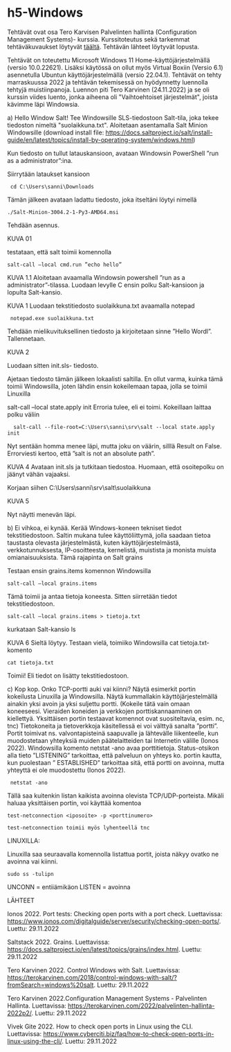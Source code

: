 # h5-Windows

Tehtävät ovat osa Tero Karvisen Palvelinten hallinta (Configuration Management Systems)- kurssia. Kurssitoteutus sekä tarkemmat tehtäväkuvaukset löytyvät [täältä](https://terokarvinen.com/2022/palvelinten-hallinta-2022p2/). 
Tehtävän lähteet löytyvät lopusta.

Tehtävät on toteutettu Microsoft Windows 11 Home-käyttöjärjestelmällä (versio 10.0.22621). Lisäksi käytössä on ollut myös Virtual Boxiin (Versio 6.1) asennetulla Ubuntun käyttöjärjestelmällä (versio 22.04.1). Tehtävät on tehty marraskuussa 2022 ja tehtävän tekemisessä on hyödynnetty luennolla tehtyjä muistiinpanoja. Luennon piti Tero Karvinen (24.11.2022) ja se oli kurssin viides luento, jonka aiheena oli "Vaihtoehtoiset järjestelmät", joista kävimme läpi Windowsia.

a)	Hello Window Salt! Tee Windowsille SLS-tiedostoon Salt-tila, joka tekee tiedoston nimeltä "suolaikkuna.txt".
Aloitetaan asentamalla Salt Minion Windowsille (download install file: https://docs.saltproject.io/salt/install-guide/en/latest/topics/install-by-operating-system/windows.html)

Kun tiedosto on tullut latauskansioon, avataan Windowsin PowerShell ”run as a administrator”:ina.

Siirrytään lataukset kansioon

     cd C:\Users\sanni\Downloads 

Tämän jälkeen avataan ladattu tiedosto, joka itseltäni löytyi nimellä 

    ./Salt-Minion-3004.2-1-Py3-AMD64.msi

Tehdään asennus.

KUVA 01

testataan, että salt toimii komennolla

    salt-call –local cmd.run ”echo hello”

KUVA 1.1
Aloitetaan avaamalla Windowsin powershell ”run as a administrator”-tilassa. Luodaan levylle C ensin polku Salt-kansioon ja lopulta Salt-kansio.

KUVA 1
Luodaan tekstitiedosto suolaikkuna.txt avaamalla notepad

     notepad.exe suolaikkuna.txt

Tehdään mielikuvituksellinen tiedosto ja kirjoitetaan sinne ”Hello Wordl”.
Tallennetaan.

KUVA 2

Luodaan sitten init.sls- tiedosto.

Ajetaan tiedosto tämän jälkeen lokaalisti saltilla.
En ollut varma, kuinka tämä toimii Windowsilla, joten lähdin ensin kokeilemaan tapaa, jolla se toimii Linuxilla

   salt-call –local state.apply init
Erroria tulee, eli ei toimi.
Kokeillaan laittaa polku väliin

      salt-call --file-root=C:\Users\sanni\srv\salt --local state.apply init
Nyt sentään homma menee läpi, mutta joku on väärin, silllä Result on False. Errorviesti kertoo, että ”salt is not an absolute path”. 

KUVA 4
Avataan init.sls ja tutkitaan tiedostoa.
Huomaan, että osoitepolku on jäänyt vähän vajaaksi.

Korjaan siihen C:\Users\sanni\srv\salt\suolaikkuna

KUVA 5

Nyt näytti menevän läpi.



b)	Ei vihkoa, ei kynää. Kerää Windows-koneen tekniset tiedot tekstitiedostoon.
Saltin mukana tulee käyttöliittymä, jolla saadaan tietoa taustasta olevasta järjestelmästä, kuten käyttöjärjestelmästä, verkkotunnuksesta, IP-osoitteesta, kernelistä, muistista ja monista muista omianaisuuksista.
Tämä rajapinta on Salt grains

Testaan ensin grains.items komennon Windowsilla

    salt-call –local grains.items

Tämä toimii ja antaa tietoja koneesta.
Sitten siirretään tiedot tekstitiedostoon.

    salt-call –local grains.items > tietoja.txt

kurkataan Salt-kansio ls

KUVA 6
Sieltä löytyy. 
Testaan vielä, toimiiko Windowsilla cat tietoja.txt- komento

    cat tietoja.txt
Toimii! Eli tiedot on lisätty tekstitiedostoon.

c)	Kop kop. Onko TCP-portti auki vai kiinni? Näytä esimerkit portin kokeilusta Linuxilla ja Windowsilla. Näytä kummallakin käyttöjärjestelmällä ainakin yksi avoin ja yksi suljettu portti. (Kokeile tätä vain omaan koneeseesi. Vieraiden koneiden ja verkkojen porttiskannaaminen on kiellettyä. Yksittäisen portin testaavat komennot ovat suositeltavia, esim. nc, tnc)
Tietokoneita ja tietoverkkoja käsitellessä ei voi välttyä sanalta ”portti”. Portit toimivat ns. valvontapisteinä saapuvalle ja lähtevälle liikenteelle, kun muodostetaan yhteyksiä muiden päätelaitteiden tai Internetin välille (Ionos 2022).
Windowsilla komento netstat -ano avaa porttitietoja. Status-otsikon alla tieto ”LISTENING” tarkoittaa, että palveluun on yhteys ko. portin kautta, kun puolestaan ” ESTABLISHED” tarkoittaa sitä, että portti on avoinna, mutta yhteyttä ei ole muodostettu (Ionos 2022).

     netstat -ano

Tällä saa kuitenkin listan kaikista avoinna olevista TCP/UDP-porteista.
Mikäli haluaa yksittäisen portin, voi käyttää komentoa

    test-netconnection <iposoite> -p <porttinumero>
    
    test-netconnection toimii myös lyhenteellä tnc
LINUXILLA:

Linuxilla saa seuraavalla komennolla listattua portit, joista näkyy ovatko ne avoinna vai kiinni.

    sudo ss -tulipn 

UNCONN = entiiämikäon
LISTEN = avoinna

LÄHTEET

Ionos 2022. Port tests: Checking open ports with a port check. Luettavissa: https://www.ionos.com/digitalguide/server/security/checking-open-ports/. Luettu: 29.11.2022

Saltstack 2022. Grains. Luettavissa: https://docs.saltproject.io/en/latest/topics/grains/index.html. Luettu: 29.11.2022

Tero Karvinen 2022. Control Windows with Salt. Luettavissa: https://terokarvinen.com/2018/control-windows-with-salt/?fromSearch=windows%20salt. Luettu: 29.11.2022

Tero Karvinen 2022.Configuration Management Systems - Palvelinten Hallinta. Luettavissa: https://terokarvinen.com/2022/palvelinten-hallinta-2022p2/. Luettu: 29.11.2022

Vivek Gite 2022. How to check open ports in Linux using the CLI. Luettavissa: https://www.cyberciti.biz/faq/how-to-check-open-ports-in-linux-using-the-cli/. Luettu: 29.11.2022
